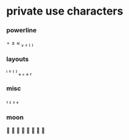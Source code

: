 # private use characters
### powerline
      

### layouts
       

### misc
   

### moon
       
 
